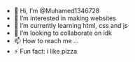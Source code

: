 - 👋 Hi, I’m @Muhamed1346728
- 👀 I’m interested in making websites
- 🌱 I’m currently learning html, css and js
- 💞️ I’m looking to collaborate on idk
- 📫 How to reach me ...
- ⚡ Fun fact: i like pizza

<!---
Muhamed1346728/Muhamed1346728 is a ✨ special ✨ repository because its `README.md` (this file) appears on your GitHub profile.
You can click the Preview link to take a look at your changes.
--->
